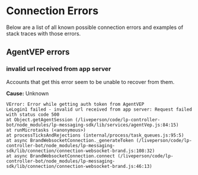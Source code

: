 # Connection Errors
Below are a list of all known possible connection errors and examples of stack traces with those errors.

## AgentVEP errors

### invalid url received from app server

Accounts that get this error seem to be unable to recover from them.

**Cause:** Unknown

```
VError: Error while getting auth token from AgentVEP
LeLogin1 failed - invalid url received from app server: Request failed with status code 500
at Object.getAgentSession (/liveperson/code/lp-controller-bot/node_modules/lp-messaging-sdk/lib/services/agentVep.js:84:15)
at runMicrotasks (<anonymous>)
at processTicksAndRejections (internal/process/task_queues.js:95:5)
at async BrandWebsocketConnection._generateToken (/liveperson/code/lp-controller-bot/node_modules/lp-messaging-sdk/lib/connection/connection-websocket-brand.js:108:32)
at async BrandWebsocketConnection.connect (/liveperson/code/lp-controller-bot/node_modules/lp-messaging-sdk/lib/connection/connection-websocket-brand.js:46:13)
```